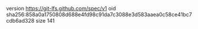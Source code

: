 version https://git-lfs.github.com/spec/v1
oid sha256:858a0a1750808d688e4fd98c91da7c3088e3d583aaea0c58ce41bc7cdb6ad328
size 141
